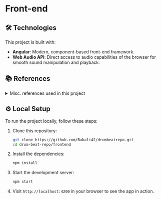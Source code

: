 # Front-end

## 🛠️ Technologies

This project is built with:

- **Angular**: Modern, component-based front-end framework.
- **Web Audio API**: Direct access to audio capabilities of the browser for smooth sound manipulation and playback.

## 📚 References

<details>
  <summary>Misc. references used in this project</summary>

- https://rsms.me/inter/
- https://github.com/PahanPerera/angular-light-dark-app
- https://effect.website/
- https://github.com/simonwhitaker/github-fork-ribbon-css
- Host : https://pages.github.com/
</details>


## ⚙️ Local Setup

To run the project locally, follow these steps:

1. Clone this repository:

    ```bash
    git clone https://github.com/Babali42/drumbeatrepo.git
    cd drum-beat-repo/frontend
    ```

2. Install the dependencies:

    ```bash
    npm install
    ```

3. Start the development server:

    ```bash
    npm start
    ```

4. Visit `http://localhost:4200` in your browser to see the app in action.
